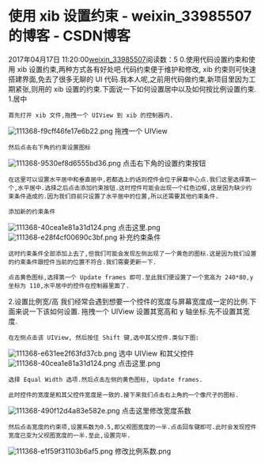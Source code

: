 # 使用 xib 设置约束 - weixin_33985507的博客 - CSDN博客
2017年04月17日 11:20:00[weixin_33985507](https://me.csdn.net/weixin_33985507)阅读数：5
0.使用代码设置约束和使用 xib 设置约束,两种方式各有好处吧.代码约束便于维护和修改, xib 约束则可快速搭建界面,免去了很多无聊的 UI 代码.我本人呢,之前用代码做约束,新项目里因为工期紧张,则用的 xib 设置的约束.下面说一下如何设置居中以及如何按比例设置约束.
1.居中
```
首先打开 xib 文件,拖拽一个 UIView 到 xib 的控制器内.
```
![111368-f9cff46fe17e6b22.png](https://upload-images.jianshu.io/upload_images/111368-f9cff46fe17e6b22.png)
拖拽一个 UIView
```
然后点击右下角的约束设置图标
```
![111368-9530ef8d6555bd36.png](https://upload-images.jianshu.io/upload_images/111368-9530ef8d6555bd36.png)
点击右下角的设置约束按钮
```
在这里可以设置水平居中和垂直居中,若都选上的话则控件会位于屏幕中心点.我们这里选择第一个,水平居中.选择之后点击添加约束按钮.这时控件可能会出现一个红色边框,这是因为缺少约束条件造成的.因为我们目前只设置了水平居中的位置,所以还需要其他约束条件.
```
```
添加新的约束条件
```
![111368-40cea1e81a31d124.png](https://upload-images.jianshu.io/upload_images/111368-40cea1e81a31d124.png)
点击这里.png
![111368-e28f4cf00690c3bf.png](https://upload-images.jianshu.io/upload_images/111368-e28f4cf00690c3bf.png)
补充约束条件
```
这时约束条件全部添加上去了,但我们可能会发现左侧出现了一个黄色的图标.这是因为我们设置的约束条件跟控件当前的位置不符合.我们需要更新一下.
```
```
点击黄色图标,选择第一个 Update frames 即可.至此我们便设置了一个宽高为 240*80,y 坐标为 110,水平居中的控件在控制器里面了.
```
2.设置比例宽/高
我们经常会遇到想要一个控件的宽度与屏幕宽度成一定的比例.下面来说一下该如何设置.
拖拽一个 UIView
设置其宽高和 y 轴坐标.先不设置其宽度.
```
在左侧点击该 UIView, 然后按住 Shift 键,选中其父控件.类似下图:
```
![111368-e631ee2f63fd37cb.png](https://upload-images.jianshu.io/upload_images/111368-e631ee2f63fd37cb.png)
选中 UIView 和其父控件
![111368-40cea1e81a31d124.png](https://upload-images.jianshu.io/upload_images/111368-40cea1e81a31d124.png)
点击这里.png
```
选择 Equal Width 选项.然后点击左侧的黄色图标, Update frames.
```
```
此时控件的宽度是和其父控件宽度是一致的.接下来我们点击右上角的一个像尺子的图标.
```
![111368-490f12d4a83e582e.png](https://upload-images.jianshu.io/upload_images/111368-490f12d4a83e582e.png)
点击这里修改宽度系数
```
然后点击宽度的约束项,设置系数为0.5,即父视图宽度的一半.点击回车键即可.此时会发现控件宽度已变为父视图宽度的一半.至此,设置完毕.
```
![111368-e1f59f31103b6af5.png](https://upload-images.jianshu.io/upload_images/111368-e1f59f31103b6af5.png)
修改比例系数.png
